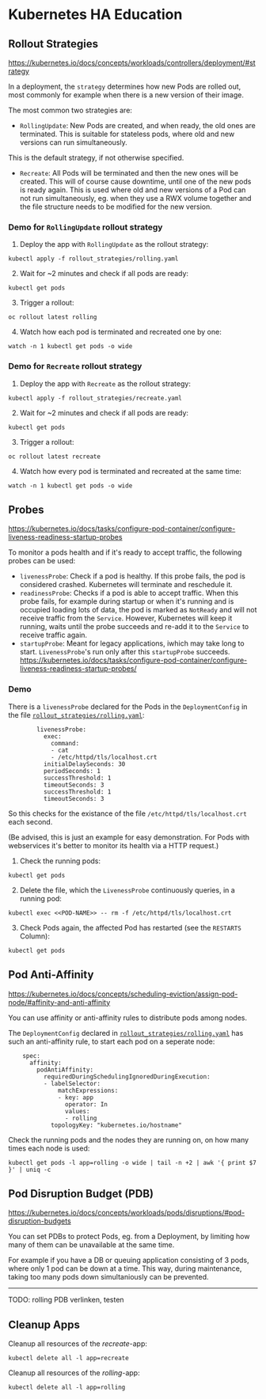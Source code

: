 # Kubernetes HA Education
## Rollout Strategies
https://kubernetes.io/docs/concepts/workloads/controllers/deployment/#strategy

In a deployment, the `strategy` determines how new Pods are rolled out, most commonly for example when there is a new version of their image.

The most common two strategies are:
- `RollingUpdate`: New Pods are created, and when ready, the old ones are terminated. This is suitable for stateless pods, where old and new versions can run simultaneously. 

This is the default strategy, if not otherwise specified.
 
- `Recreate`: All Pods will be terminated and then the new ones will be created. This will of course cause downtime, until one of the new pods is ready again. This is used where old and new versions of a Pod can not run simultaneously, eg. when they use a RWX volume together and the file structure needs to be modified for the new version.

### Demo for `RollingUpdate` rollout strategy
1. Deploy the app with `RollingUpdate` as the rollout strategy:
```
kubectl apply -f rollout_strategies/rolling.yaml
```

2. Wait for ~2 minutes and check if all pods are ready:
```
kubectl get pods
```

3. Trigger a rollout:
```
oc rollout latest rolling
```

4. Watch how each pod is terminated and recreated one by one:
```
watch -n 1 kubectl get pods -o wide
```

### Demo for `Recreate` rollout strategy
1. Deploy the app with `Recreate` as the rollout strategy:
```
kubectl apply -f rollout_strategies/recreate.yaml
```

2. Wait for ~2 minutes and check if all pods are ready:
```
kubectl get pods
```

3. Trigger a rollout:
```
oc rollout latest recreate
```

4. Watch how every pod is terminated and recreated at the same time:
```
watch -n 1 kubectl get pods -o wide
```

## Probes
https://kubernetes.io/docs/tasks/configure-pod-container/configure-liveness-readiness-startup-probes

To monitor a pods health and if it's ready to accept traffic, the following probes can be used:
* `livenessProbe`: Check if a pod is healthy. If this probe fails, the pod is considered crashed. Kubernetes will terminate and reschedule it.
* `readinessProbe`: Checks if a pod is able to accept traffic. When this probe fails, for example during startup or when it's running and is occupied loading lots of data, the pod is marked as `NotReady` and will not receive traffic from the `Service`. However, Kubernetes will keep it running, waits until the probe succeeds and re-add it to the `Service` to receive traffic again.
* `startupProbe`: Meant for legacy applications, iwhich may take long to start. `LivenessProbe`'s run only after this `startupProbe` succeeds.
https://kubernetes.io/docs/tasks/configure-pod-container/configure-liveness-readiness-startup-probes/

### Demo
There is a `livenessProbe` declared for the Pods in the `DeploymentConfig` in the file [`rollout_strategies/rolling.yaml`](rollout_strategies/rolling.yaml):
```
        livenessProbe:
          exec:
            command:
            - cat
            - /etc/httpd/tls/localhost.crt
          initialDelaySeconds: 30
          periodSeconds: 1
          successThreshold: 1
          timeoutSeconds: 3
          successThreshold: 1
          timeoutSeconds: 3
```
So this checks for the existance of the file `/etc/httpd/tls/localhost.crt` each second. 

(Be advised, this is just an example for easy demonstration. For Pods with webservices it's better to monitor its health via a HTTP request.)

1. Check the running pods:
```
kubectl get pods
```

2. Delete the file, which the `LivenessProbe` continuously queries, in a running pod:
```
kubectl exec <<POD-NAME>> -- rm -f /etc/httpd/tls/localhost.crt
```

3. Check Pods again, the affected Pod has restarted (see the `RESTARTS` Column):
```
kubectl get pods
```

## Pod Anti-Affinity
https://kubernetes.io/docs/concepts/scheduling-eviction/assign-pod-node/#affinity-and-anti-affinity

You can use affinity or anti-affinity rules to distribute pods among nodes.

The `DeploymentConfig` declared in [`rollout_strategies/rolling.yaml`](rollout_strategies/rolling.yaml) has such an anti-affinity rule, to start each pod on a seperate node:
```
    spec:
      affinity:
        podAntiAffinity:
          requiredDuringSchedulingIgnoredDuringExecution:
          - labelSelector:
              matchExpressions:
              - key: app
                operator: In
                values:
                - rolling
            topologyKey: "kubernetes.io/hostname"
```

Check the running pods and the nodes they are running on, on how many times each node is used:
```
kubectl get pods -l app=rolling -o wide | tail -n +2 | awk '{ print $7 }' | uniq -c
```

## Pod Disruption Budget (PDB)
https://kubernetes.io/docs/concepts/workloads/pods/disruptions/#pod-disruption-budgets

You can set PDBs to protect Pods, eg. from a Deployment, by limiting how many of them can be unavailable at the same time.

For example if you have a DB or queuing application consisting of 3 pods, where only 1 pod can be down at a time. This way, during maintenance, taking too many pods down simultaniously can be prevented.

---------
TODO: rolling PDB verlinken, testen



## Cleanup Apps
Cleanup all resources of the *recreate*-app:
```
kubectl delete all -l app=recreate
```

Cleanup all resources of the *rolling*-app:
```
kubectl delete all -l app=rolling
```


